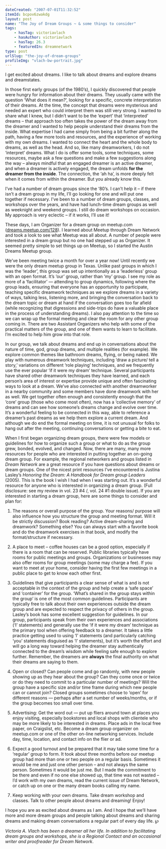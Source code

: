 ```yaml
---
dateCreated: "2007-07-01T11:32:52"
itemId: bcpov6zwakdg
layout: post
name: "The Joy of Dream Groups ~ & some things to consider"
tags:
    - hasTag: victoriavlach
    - hasAuthor: victoriavlach
    - hasTag: 26.3
    - featuredIn: dreamnetwork
type: post
urlSlug: "the-joy-of-dream-groups"
profileImg: "vlach-bw-portrait.jpg"
---
```


I get excited about dreams. I like to talk about dreams and explore dreams and dreamstates.

In those first early groups (of the 1980’s), I quickly discovered that people were hungry for information about their dreams. They usually came with the question ‘What does it mean?’, looking for a specific, concrete interpretation of their dreams. At the time, the concept that dreams were mysterious and needed an expert who could interpret them was still very strong. I wanted to share what I knew, but I didn’t want to be the ‘expert’ that ‘interpreted’ dreams – that approach too often takes the power of the dream away from the dreamer and I wanted to help people understand their dreams from the inside. What expertise I had came simply from being a bit further along the path, having a few more tools and resources, and the experience of working with my own dreams. I wanted to connect the heart and the whole body to dreams, as well as the head. And so, like many dreamworkers, I do not ‘interpret’ dreams. What I do is offer some tools, some techniques, some resources, maybe ask a few questions and make a few suggestions along the way – always mindful that an engaged dreamer is an active dreamer, and when a dreamer is actively engaged, the dream unfolds **for the dreamer from the inside**. The connection, the ‘ah ha’, is more deeply felt when it comes from within the dreamer. But you already know this.

I’ve had a number of dream groups since the ‘80’s. I can’t help it – if there isn’t a dream group in my life, I’ll go looking for one and will put one together if necessary. I’ve been to a number of dream groups, classes, and workshops over the years, and have had lunch-time dream groups as well as weeknight and weekend groups. I still do dream workshops on occasion. My approach is very eclectic – if it works, I’ll use it!

These days, I am Organizer for a dream group on meetup.com ([dreams.meetup.com/128](https://web.archive.org/web/20081018044102/http://www.meetup.com/AustinDreams/)). I learned about Meetup through Dream Network and took a look to see what Meetup was all about. A number of people were interested in a dream group but no one had stepped up as Organizer. It seemed pretty simple to set things up on Meetup, so I started the Austin Dreams Meetup group.

We’ve been meeting twice a month for over a year now! Until recently we were the only dream meetup group in Texas. Unlike past groups in which I was the ‘leader’, this group was set up intentionally as a ‘leaderless’ group with an open format. It’s ‘our’ group, rather than ‘my’ group. I see my role as more of a ‘facilitator’ — attending to group dynamics, following where the group leads, ensuring that everyone has an opportunity to participate, teaching specific dreamwork techniques as we explore dreams in a variety of ways, talking less, listening more, and bringing the conversation back to the dream topic or dream at hand if the conversation goes too far afield (while recognizing that digressions and side-trips do have a valuable place in the process of understanding dreams). I also pay attention to the time so we can wrap up the formal meeting and clear the room for any other group coming in. There are two Assistant Organizers who help with some of the practical matters of the group, and one of them wants to learn to facilitate. I’m excited to help him grow into that role.

In our group, we talk about dreams and end up in conversations about the nature of time, god, group dreams, and multiple realities (for example). We explore common themes like bathroom dreams, flying, or being naked. We play with numerous dreamwork techniques, including ‘draw a picture/ tell a story,’ variations on different ‘role playing’ techniques, and we frequently use the ever popular ‘if it were my dream’ technique. Several participants have shared other dreamwork techniques they have learned, and each person’s area of interest or expertise provide unique and often fascinating ways to look at a dream. We’ve also connected with another dreamworker in a nearby community and some members have done dreamwork with her as well. We get together often enough and consistently enough that the ‘core’ group (those who come most often), now has a ‘collective memory’ of dreams and can see how someone’s dreams change and evolve over time. It’s a wonderful feeling to be connected in this way, able to reference a dreamer’s past dreams as we help them explore a current dream. And although we do end the formal meeting on time, it is not unusual for folks to hang out after the meeting, continuing conversations or getting a bite to eat.

When I first began organizing dream groups, there were few models or guidelines for how to organize such a group or what to do as the group grew, bonded, evolved, and changed. Now, there are many, many more resources for people who are interested in putting together an on-going dream group. For example, the regional networkers and groups listed in _Dream Network_ are a great resource if you have questions about dreams or dream groups. One of the nicest print resources I’ve encountered is Justina Lasley’s _Honoring the Dream: A Handbook for Dream group Leaders_ (2005). This is the book I wish I had when I was starting out. It’s a wonderful resource for anyone who is interested in organizing a dream group. (Full disclosure: see my review in vol. 23 #4 /, vol. 24 #1 double issue). If you are interested in starting a dream group, here are some things to consider and plan for:

1. The reasons or overall purpose of the group. Your reasons/ purpose will also influence how you structure the group and meeting format. Will it be strictly discussion? Book reading? Active dream-sharing and dreamwork? Something else? You can always start with a favorite book and do the dreamwork exercises in that book, and modify the format/structure if necessary.

2. A place to meet – coffee houses can be a good option, especially if there is a room that can be reserved. Public libraries typically have rooms for public meetings and groups. Organizations or businesses may also offer rooms for group meetings (some may charge a fee). If you want to meet at your home, consider having the first few meetings in a public place to get to know each other first.

3. Guidelines that give participants a clear sense of what is and is not acceptable in the context of the group and help create a ‘safe space’ and ‘container’ for the group. ‘What’s shared in the group stays within the group’ is one of the most common guidelines. Participants are typically free to talk about their own experiences outside the dream group and are expected to respect the privacy of others in the group. Lasley’s book has some excellent suggestion for guidelines. In our group, participants speak from their own experiences and associations (‘I’ statements) and generally use the ‘if it were my dream’ technique as the primary tool when offering feedback to a dreamer. It takes a little practice getting used to using ‘I’ statements (and particularly catching ‘you’ statements disguised as ‘I’ statements), but it’s worth the effort and will go a long way toward helping the dreamer stay authentically connected to the dream’s wisdom while feeling safe enough to explore further. Remember, the dreamers are **always** the final authority on what their dreams are saying to them.

4. Open or closed? Can people come and go randomly, with new people showing up as they hear about the group? Can they come once or twice or do they need to commit to a particular number of meetings? Will the group have a specific size and/or time frame during which new people can or cannot join? Closed groups sometimes choose to ‘open’ for different reasons — perhaps after a set number of weeks/months, or if the group becomes too small over time.

5. Advertising: Get the word out — put up fliers around town at places you enjoy visiting, especially bookstores and local shops with clientele who may be more likely to be interested in dreams. Place ads in the local free paper, on Craigslist, etc. Become a dream group organizer on meetup.com or one of the other on-line networking services. Include day, time, location, and contact info on the flier or ad.

6. Expect a good turnout and be prepared that it may take some time for a ‘regular’ group to form. It took about three months before our meetup group had more than one or two people on a regular basis. Sometimes it would be me and just one other person – and not always the same person. Sometimes it would be just me. But I made the commitment to be there and even if no one else showed up, that time was not wasted – I’d work with my own dreams, read the current issue of Dream Network, or catch up on one or the many dream books calling my name.

7. Keep working with your own dreams. Take dream workshop and classes. Talk to other people about dreams and dreaming! Enjoy!

I hope you are as excited about dreams as I am. And I hope that we’ll have more and more dream groups and people talking about dreams and sharing dreams and making dream conversations a regular part of every day life. ℘

_Victoria A. Vlach has been a dreamer all her life. In addition to facilitating dream groups and workshops, she is a Regional Contact and an occasional writer and proofreader for Dream Network_.
